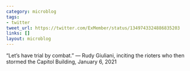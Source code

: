 ```yaml
---
category: microblog
tags:
- twitter
tweet_url: https://twitter.com/ExMember/status/1349743324886835203
links: []
layout: microblog
---
```

“Let’s have trial by combat.” — Rudy Giuliani, inciting the rioters who then stormed the Capitol Building, January 6, 2021
